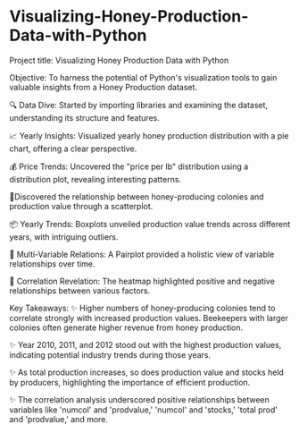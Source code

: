 # Visualizing-Honey-Production-Data-with-Python

Project title: Visualizing Honey Production Data with Python


Objective: To harness the potential of Python's visualization tools to gain valuable insights from a Honey Production dataset.


🔍 Data Dive: Started by importing libraries and examining the dataset, understanding its structure and features.


📈 Yearly Insights: Visualized yearly honey production distribution with a pie chart, offering a clear perspective.


💰 Price Trends: Uncovered the "price per lb" distribution using a distribution plot, revealing interesting patterns.


🐝Discovered the relationship between honey-producing colonies and production value through a scatterplot.


📦 Yearly Trends: Boxplots unveiled production value trends across different years, with intriguing outliers.


🔄 Multi-Variable Relations: A Pairplot provided a holistic view of variable relationships over time.


🔗 Correlation Revelation: The heatmap highlighted positive and negative relationships between various factors.



Key Takeaways:
✨ Higher numbers of honey-producing colonies tend to correlate strongly with increased production values. Beekeepers with larger colonies often generate higher revenue from honey production.


✨ Year 2010, 2011, and 2012 stood out with the highest production values, indicating potential industry trends during those years.


✨ As total production increases, so does production value and stocks held by producers, highlighting the importance of efficient production.


✨ The correlation analysis underscored positive relationships between variables like 'numcol' and 'prodvalue,' 'numcol' and 'stocks,' 'total prod' and 'prodvalue,' and more.
